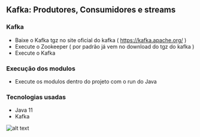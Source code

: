## Kafka: Produtores, Consumidores e streams
   
### Kafka 
 * Baixe o Kafka tgz no site oficial do kafka ( https://kafka.apache.org/ )
 * Execute o Zookeeper ( por padrão já vem no download do tgz do kafka )
 * Execute o Kafka
### Execução dos modulos
 * Execute os modulos dentro do projeto com o run do Java

### Tecnologias usadas
 * Java 11 
 * Kafka 
 
 ![alt text](https://github.com/jonathan1Henrique/images/blob/master/kafka-example.png)
